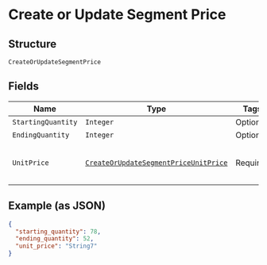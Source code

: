 
# Create or Update Segment Price

## Structure

`CreateOrUpdateSegmentPrice`

## Fields

| Name | Type | Tags | Description | Getter | Setter |
|  --- | --- | --- | --- | --- | --- |
| `StartingQuantity` | `Integer` | Optional | - | Integer getStartingQuantity() | setStartingQuantity(Integer startingQuantity) |
| `EndingQuantity` | `Integer` | Optional | - | Integer getEndingQuantity() | setEndingQuantity(Integer endingQuantity) |
| `UnitPrice` | [`CreateOrUpdateSegmentPriceUnitPrice`](../../doc/models/containers/create-or-update-segment-price-unit-price.md) | Required | This is a container for one-of cases. | CreateOrUpdateSegmentPriceUnitPrice getUnitPrice() | setUnitPrice(CreateOrUpdateSegmentPriceUnitPrice unitPrice) |

## Example (as JSON)

```json
{
  "starting_quantity": 78,
  "ending_quantity": 52,
  "unit_price": "String7"
}
```

